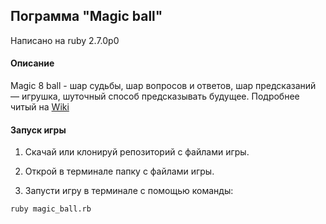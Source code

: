 ## **Пограмма "Magic ball"**

Написано на ruby 2.7.0р0

#### Описание

Magic 8 ball - шар судьбы, шар вопросов и ответов, шар 
предсказаний — игрушка, шуточный способ предсказывать будущее.
Подробнее читый на [Wiki](https://ru.wikipedia.org/wiki/Magic_8_ball)

#### Запуск игры

1. Скачай или клонируй репозиторий с файлами игры.

2. Открой в терминале папку с файлами игры. 

3. Запусти игру в терминале с помощью команды:

```
ruby magic_ball.rb
```
